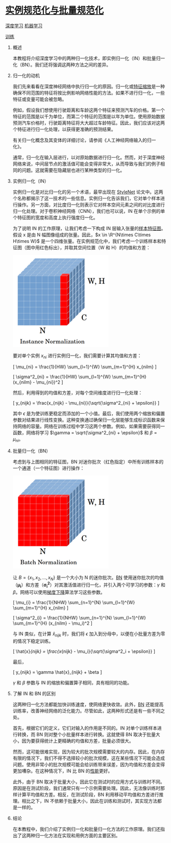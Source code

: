 # [实例规范化与批量规范化](https://www.baeldung.com/cs/instance-vs-batch-normalization)

[深度学习](https://www.baeldung.com/cs/category/ai/deep-learning) [机器学习](https://www.baeldung.com/cs/category/ai/ml)

[训练](https://www.baeldung.com/cs/tag/training)

1. 概述

    本教程将介绍深度学习中的两种归一化技术，即实例归一化（IN）和批量归一化（BN）。我们还将强调这两种方法之间的差异。

2. 归一化的动机

    我们先来看看在深度神经网络中执行归一化的原因。归一化或[特征缩放](https://www.baeldung.com/cs/feature-scaling)是一种确保不同范围的特征将按比例影响网络性能的方法。如果不进行归一化，一些特征或变量可能会被忽略。

    例如，假设我们想使用行驶距离和车龄这两个特征来预测汽车的价格。第一个特征的范围是以千为单位，而第二个特征的范围是以年为单位。使用原始数据预测汽车价格时，行驶距离特征将大大超过车龄特征。因此，我们应该对这两个特征进行归一化处理，以获得更准确的预测结果。

    有关归一化概念及其变体的详细讨论，请参阅《人工神经网络输入的归一化》。

    通常，归一化在输入层进行，以对原始数据进行归一化。然而，对于深度神经网络来说，中间层节点的激活值可能会变得非常大，从而导致与我们的例子相同的问题。这就需要在隐藏层也进行某种类型的归一化。

3. 实例归一化（IN）

    实例归一化是对比归一化的另一个术语，最早出现在 [StyleNet](https://openaccess.thecvf.com/content_cvpr_2017/papers/Ulyanov_Improved_Texture_Networks_CVPR_2017_paper.pdf) 论文中。这两个名称都揭示了这一技术的一些信息。实例归一化告诉我们，它对单个样本进行操作。另一方面，对比度归一化则表示它对样本空间元素之间的对比度进行归一化处理。对于卷积神经网络（CNN），我们也可以说，IN 在单个示例的单个特征图的宽度和高度上执行强度归一化。

    为了说明 IN 的工作原理，让我们考虑一下构成 IN 层输入张量的[样本特征图](https://openaccess.thecvf.com/content_ECCV_2018/papers/Yuxin_Wu_Group_Normalization_ECCV_2018_paper.pdf)。假设 x 是由 N 幅图像组成的张量。因此，$x \in \R^{N\times C\times H\times W}$ 是一个四维张量。在实例规范化中，我们考虑一个训练样本和特征图（图中用红色标出），并取其空间位置（W 和 H）的均值和方差：

    ![实例规范](pic/instance-norm-300x287-1.webp)

    要对单个实例 $x_{ni}$ 进行实例归一化，我们需要计算其均值和方差：

    \[ \mu_{ni} = \frac{1}{HW} \sum_{l=1}^{W} \sum_{m=1}^{H} x_{nilm} \]

    \[ \sigma^2_{ni} = \frac{1}{HW} \sum_{l=1}^{W} \sum_{m=1}^{H} (x_{nilm} - \mu_{ni})^2 \]

    然后，利用得到的均值和方差，对每个空间维度进行归一化处理：

    \[ y_{nijk} = \frac{x_{nijk} - \mu_{ni}}{\sqrt{\sigma^2_{ni} + \epsilon}} \]

    其中 $\epsilon$ 是为使训练更稳定而添加的一个小值。最后，我们使用两个缩放和偏置参数对结果进行线性变换。这种变换通过确保归一化层能够生成标识函数来保持网络的容量。网络在训练过程中学习这两个参数。例如，如果需要获得同一函数，网络将学习 $\gamma = \sqrt{\sigma^2_{ni} + \epsilon}$ 和 $\beta = \mu_{ni}$。

4. 批量归一化（BN）

    考虑到与上图相同的特征图，BN 对迷你批次（红色指定）中所有训练样本的一个通道（一个特征图）进行操作：

    ![批规范](pic/batch-norm-300x291-1.webp)

    让 $B = \{x_1, x_2, ..., x_N\}$ 是一个大小为 N 的迷你批次。[BN](http://proceedings.mlr.press/v37/ioffe15.pdf) 使用迷你批次的均值（$\pmb{\mu_i}$）和方差（$\pmb{\sigma^2_i}$）对其激活值进行归一化，并引入两个可学习的参数：$\gamma$ 和 $\beta$。网络可以使用[梯度下降](https://www.baeldung.com/java-gradient-descent)算法学习这些参数。

    \[ \mu_{i} = \frac{1}{NHW} \sum_{n=1}^{N} \sum_{l=1}^{W} \sum_{m=1}^{H} x_{nilm} \]

    \[ \sigma^2_{i} = \frac{1}{NHW} \sum_{n=1}^{N} \sum_{l=1}^{W} \sum_{m=1}^{H} (x_{nilm} - \mu_i)^2 \]

    与 IN 类似，在计算 $\hat{x}_{nijk}$ 时，我们将 $\epsilon$ 加入到分母中，以便在小批量方差为零的情况下稳定训练。

    \[ \hat{x}_{nijk} = \frac{x_{nijk} - \mu_i}{\sqrt{\sigma^2_i + \epsilon}} \]

    最后，

    \[ y_{nijk} = \gamma \hat{x}_{nijk} + \beta \]

    $\gamma$ 和 $\beta$ 参数与 IN 的缩放和偏置算子相同，具有相同的功能。

5. 了解 IN 和 BN 的区别

    这两种归一化方法都能加快训练速度，使网络更快收敛。此外，[BN](https://arxiv.org/pdf/1806.02375.pdf) 还能提高训练率，改善神经网络的泛化能力。尽管如此，这两种形式还是有一些不同之处。

    首先，根据它们的定义，它们对输入的作用是不同的。IN 对单个训练样本进行转换，而 BN 则对整个小批量样本进行转换。这就使得 BN 取决于批量大小，因为要获得统计上更精确的均值和方差，批量必须很大。

    然而，这可能很难实现，因为较大的批次规模需要较大的内存。因此，在内存有限的情况下，我们不得不选择较小的批次规模，这在某些情况下可能会造成问题。使用非常小的批次规模可能会给训练带来误差，因为均值和方差会变得更加嘈杂。在这种情况下，IN 比 BN 的[性能](https://ieeexplore.ieee.org/stamp/stamp.jsp?arnumber=9163397&casa_token=Fp4U_lcEuL8AAAAA:9Y1Le8ye8p9cAWm2CD0E114QWV3Tfqrd9NScFaS5mdLP7bPG1svKmvh7So7K1S4n3SsbG3N3&tag=1)更好。

    此外，由于 BN 取决于批量大小，因此它在测试时的应用方式与训练时不同。原因是在测试阶段，我们通常只有一个示例需要处理。因此，无法像训练时那样计算平均值和方差。相反，在测试阶段，BN 利用移动平均值和方差进行推理。相比之下，IN 不依赖于批量大小，因此在训练和测试时，其实现方法都是一样的。

6. 结论

    在本教程中，我们介绍了实例归一化和批量归一化方法的工作原理。我们还指出了这两种归一化方法在实现和用例方面的主要区别。
